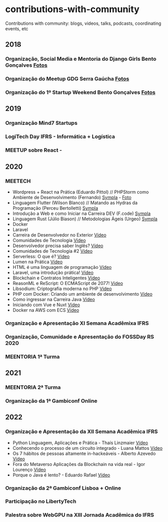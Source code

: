 # contributions-with-community
Contributions with community: blogs, videos, talks, podcasts, coordinating events, etc 
## 2018
### Organização, Social Media e Mentoria do Django Girls Bento Gonçalves [Fotos](https://www.flickr.com/photos/djangogirls/sets/72157694821163112?fbclid=IwAR24uzmx7KlCKITbpJDQMGSFi_A4LkrdW8uFSKh5wYQNK0e7-FimAEcjIyg)
### Organização do Meetup GDG Serra Gaúcha [Fotos](https://scontent-gru2-1.xx.fbcdn.net/v/t1.6435-9/35265099_2096111607069610_260778534333579264_n.jpg?_nc_cat=107&ccb=1-7&_nc_sid=cdbe9c&_nc_ohc=y6_EQQRccz4AX8IVlKf&_nc_ht=scontent-gru2-1.xx&oh=00_AT8zTUjeHGqgb2iMFPSCseFwlTwiNRJokbVmb1fp-NprBw&oe=635373D3)
### Organização do 1º Startup Weekend Bento Gonçalves [Fotos](https://scontent-gru2-1.xx.fbcdn.net/v/t1.6435-9/50237716_332539007352830_2221921577337880576_n.jpg?_nc_cat=109&ccb=1-7&_nc_sid=cdbe9c&_nc_ohc=8mn5Kd8b304AX_SoYwW&tn=2cB53yOnHT2SaFrJ&_nc_ht=scontent-gru2-1.xx&oh=00_AT_JtbTzf2MKfyfcZ9IfFALnSNVmB7EYxnhhfrHbm6FL7w&oe=6355EBD1)

## 2019

### Organização Mind7 Startups
### LogiTech Day IFRS - Informática + Logística
### MEETUP sobre React -

## 2020

### MEETECH
- Wordpress + React na Prática (Eduardo Pittol) // PHPStorm como Ambiente de Desenvolvimento (Fernando) [Sympla](https://www.sympla.com.br/meetech-01---encontros-de-tecnologia__760795) - [Foto](https://media-exp1.licdn.com/dms/image/C4E1BAQG0xGu2fkK4_Q/company-background_10000/0/1597269641865?e=1664658000&v=beta&t=Tipn89szAwmu1O6okwEPFZH38noSwSI42Ac50oBXa1U)
- Linguagem Flutter (Wilson Blanco) // Matando as Hydras da Programação (Perceu Bertolletti) [Sympla](https://www.sympla.com.br/meetech-02---encontros-de-tecnologia__773152)
- Introdução a Web e como Iniciar na Carreira DEV (F.code) [Sympla](https://www.sympla.com.br/meetech-03---encontros-de-tecnologia__802119)
- Linguagem Rust (Júlio Biason) // Metodologias Ágeis (Urgeo) [Sympla](https://www.sympla.com.br/meetech-04---encontros-de-tecnologia__805861)
- Docker 
- Laravel 
- Carreira de Desenvolvedor no Exterior [Vídeo](https://www.youtube.com/watch?v=Ha_R42tMuZI)
- Comunidades de Tecnologia [Vídeo](https://www.youtube.com/watch?v=Q5yszu8eHJA&t=13s)
- Desenvolvedor precisa saber Inglês? [Vídeo](https://www.youtube.com/watch?v=NLCFkbMGRSo&t=200s)
- Comunidades de Tecnologia #2 [Vídeo](https://www.youtube.com/watch?v=RjrehYnrTDc&t=132s)
- Serverless: O que é? [Vídeo](https://www.youtube.com/watch?v=bHfnbvYKF_w&t=11s)
- Lumen na Prática [Vídeo](https://www.youtube.com/watch?v=DNyN65osvoA&t=222s)
- HTML é uma linguagem de programação [Vídeo](https://www.youtube.com/watch?v=tI7Q2lLScEM&t=546s)
- Laravel, uma introdução prática! [Vídeo](https://www.youtube.com/watch?v=X6kDEsNh7Qg)
- Blockchain e Contratos Inteligentes [Vídeo](https://www.youtube.com/watch?v=IPRylLBFATw)
- ReasonML e ReScript: O ECMAScript de 2077! [Vídeo](https://www.youtube.com/watch?v=Hoed0aZGbJY)
- Libsodium: Criptografia moderna no PHP [Video](https://www.youtube.com/watch?v=Vd2lQNOzBr4)
- PHP com Docker: Criando um ambiente de desenvolvimento [Vídeo](https://www.youtube.com/watch?v=1cXIGVymlKA)
- Como ingressar na Carreira Java [Vídeo](https://www.youtube.com/watch?v=qLrVahPJ-A8)
- Iniciando com Vue e Nuxt [Vídeo](https://www.youtube.com/watch?v=TBdsX9nltik)
- Docker na AWS com ECS [Vídeo](https://www.youtube.com/watch?v=GpxoHxqvelA&t=8s)

### Organização e Apresentação XI Semana Acadêmixa IFRS
### Organização, Comunidade e Apresentação do FOSSDay RS 2020

### MEENTORIA 1ª Turma

## 2021

### MEENTORIA 2ª Turma
### Organização da 1ª Gambiconf Online

## 2022

### Organização e Apresentação da XII Semana Acadêmica IFRS
- Python Linguagem, Aplicações e Prática - Thaís Linzmaier [Vídeo](https://www.youtube.com/watch?v=WYxYcBSenoU)
- Conhecendo o processo de um circuito integrado - Luana Mattos [Vídeo](https://www.youtube.com/watch?v=Jd3diBMFdaE)
- Os 7 hábitos de pessoas altamente in-hackeáveis - Alberto Azevedo [Vídeo](https://www.youtube.com/watch?v=9NLNAwdncHc&t=13s)
- Fora do Metaverso Aplicações da Blockchain na vida real - Igor Lourenço [Vídeo](https://www.youtube.com/watch?v=4JhE6SaCOAc)
- Porque o Java é lento? - Eduardo Rafael [Vídeo](https://www.youtube.com/watch?v=vSZcSf75DCc)

### Organização da 2ª Gambiconf Lisboa + Online

### Participação no LibertyTech

### Palestra sobre WebGPU na XIII Jornada Acadêmica do IFRS
